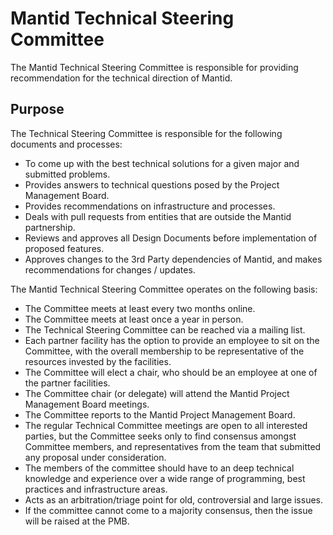 Mantid Technical Steering Committee
===================================

The Mantid Technical Steering Committee is responsible for providing recommendation for the technical direction of Mantid.

Purpose
-------

The Technical Steering Committee is responsible for the following documents and processes:

 * To come up with the best technical solutions for a given major and submitted problems.
 * Provides answers to technical questions posed by the Project Management Board.
 * Provides recommendations on infrastructure and processes.
 * Deals with pull requests from entities that are outside the Mantid partnership.
 * Reviews and approves all Design Documents before implementation of proposed features.
 * Approves changes to the 3rd Party dependencies of Mantid, and makes recommendations  for changes / updates.

The Mantid Technical Steering Committee operates on the following basis:

 * The Committee meets at least every two months online.
 * The Committee meets at least once a year in person.
 * The Technical Steering Committee can be reached via a mailing list.
 * Each partner facility has the option to provide an employee to sit on the Committee, with the overall membership to be representative of the resources invested by the facilities.
 * The Committee will elect a chair, who should be an employee at one of the partner facilities.
 * The Committee chair (or delegate) will attend the Mantid Project Management Board meetings.
 * The Committee reports to the Mantid Project Management Board.
 * The regular Technical Committee meetings are open to all interested parties, but the Committee seeks only to find consensus amongst Committee members, and representatives from the team that submitted any proposal under consideration.
 * The members of the committee should have to an deep technical knowledge and experience over a wide range of programming, best practices and infrastructure areas.
 * Acts as an arbitration/triage point for old, controversial and large issues.
 * If the committee cannot come to a majority consensus, then the issue will be raised at the PMB.
